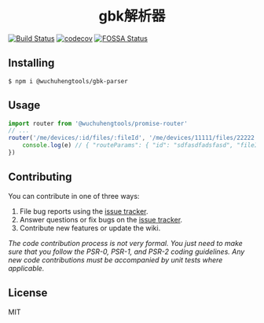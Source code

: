 <h1 align="center"> gbk解析器 </h1>

[![Build Status](https://travis-ci.org/wuchuhengtools/promise-router.svg?branch=master)](https://travis-ci.org/wuchuhengtools/promise-router)
[![codecov](https://codecov.io/gh/wuchuhengtools/promise-router/branch/master/graph/badge.svg?token=EDF42SJ22M)](https://codecov.io/gh/wuchuhengtools/promise-router)
[![FOSSA Status](https://app.fossa.com/api/projects/git%2Bgithub.com%2Fwuchuhengtools%2Fpromise-router.svg?type=shield)](https://app.fossa.com/projects/git%2Bgithub.com%2Fwuchuhengtools%2Fpromise-router?ref=badge_shield)

## Installing

```shell
$ npm i @wuchuhengtools/gbk-parser
```

## Usage

``` typescript
import router from '@wuchuhengtools/promise-router'
// ...
router('/me/devices/:id/files/:fileId', '/me/devices/11111/files/22222').then(e => {
    console.log(e) // { "routeParams": { "id": "sdfasdfadsfasd", "fileId": "22222" } 
})
```
## Contributing

You can contribute in one of three ways:

1. File bug reports using the [issue tracker](https://github.com/wuchuhengtools/promise-router/issues).
2. Answer questions or fix bugs on the [issue tracker](https://github.com/wuchuhengtools/promise-router/issues).
3. Contribute new features or update the wiki.

_The code contribution process is not very formal. You just need to make sure that you follow the PSR-0, PSR-1, and PSR-2 coding guidelines. Any new code contributions must be accompanied by unit tests where applicable._

## License

MIT